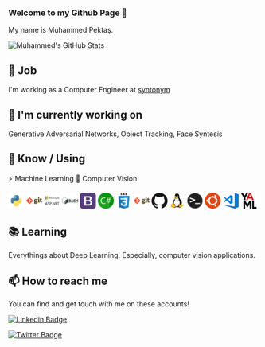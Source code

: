 ### Welcome to my Github Page 👋

My name is Muhammed Pektaş.

![Muhammed's GitHub Stats](https://github-readme-stats.vercel.app/api?username=mhmddpkts&show_icons=true)

## 💼 Job

I'm working as a Computer Engineer at [syntonym](https://syntonym.com/)


## 🔭 I'm currently working on

Generative Adversarial Networks, Object Tracking, Face Syntesis

## 🧠 Know / Using

⚡  Machine Learning
🔭 Computer Vision

<img src="https://raw.githubusercontent.com/github/explore/80688e429a7d4ef2fca1e82350fe8e3517d3494d/topics/python/python.png" height="32" /> <img src="https://raw.githubusercontent.com/github/explore/master/topics/git/git.png" height="32" /> <img src="https://github.com/github/explore/blob/master/topics/aspnet/aspnet.png?raw=true" height="32" /> <img src="https://github.com/github/explore/blob/master/topics/bash/bash.png?raw=true" height="32" /> <img src="https://github.com/github/explore/blob/master/topics/bootstrap/bootstrap.png?raw=true" height="32" /> <img src="https://github.com/github/explore/blob/master/topics/csharp/csharp.png?raw=true" height="32" /> <img src="https://github.com/github/explore/blob/master/topics/css/css.png?raw=true" height="32" /> <img src="https://github.com/github/explore/blob/master/topics/git/git.png?raw=true" height="32" /> <img src="https://github.com/github/explore/blob/master/topics/github/github.png?raw=true" height="32" /> <img src="https://github.com/github/explore/blob/master/topics/linux/linux.png?raw=true" height="32" /> <img src="https://github.com/github/explore/blob/master/topics/terminal/terminal.png?raw=true" height="32" /> <img src="https://github.com/github/explore/blob/master/topics/ubuntu/ubuntu.png?raw=true" height="32" /> <img src="https://github.com/github/explore/blob/master/topics/visual-studio-code/visual-studio-code.png?raw=true" height="32" /> <img src="https://github.com/github/explore/blob/master/topics/yaml/yaml.png?raw=true" height="32" />

## 📚 Learning

Everythings about Deep Learning. Especially,  computer vision applications.

## 📫 How to reach me

You can find and get touch with me on these accounts!

[![Linkedin Badge](https://img.shields.io/badge/mhmdpkts-follow%20on%20linkedin-blue?style=for-the-badge&logo=linkedin)](https://www.linkedin.com/in/mhmdpkts/)

[![Twitter Badge](https://img.shields.io/badge/@mhmdpkts-follow%20on%20twitter-blue?style=for-the-badge&logo=twitter)](https://twitter.com/mhmdpkts)

